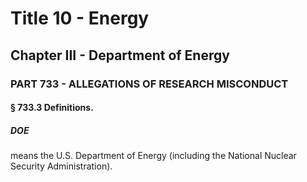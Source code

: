 
# Title 10 - Energy
## Chapter III - Department of Energy
### PART 733 - ALLEGATIONS OF RESEARCH MISCONDUCT
#### § 733.3 Definitions.
##### DOE

means the U.S. Department of Energy (including the National Nuclear Security Administration).

